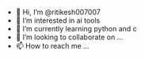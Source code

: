 - 👋 Hi, I’m @ritikesh007007
- 👀 I’m interested in ai tools
- 🌱 I’m currently learning python and c 
- 💞️ I’m looking to collaborate on ...
- 📫 How to reach me ...

<!---
ritikesh007007/ritikesh007007 is a ✨ special ✨ repository because its `README.md` (this file) appears on your GitHub profile.
You can click the Preview link to take a look at your changes.
--->
